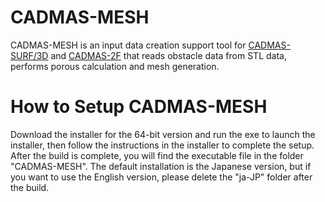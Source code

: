 # CADMAS-MESH
CADMAS-MESH is an input data creation support tool for [CADMAS-SURF/3D](https://github.com/CADMAS-SURF/Multiscale-and-Multiphysics-Integrated-Simulator-for-Tsunami/tree/main/Simulators/CADMAS-SURF%3A3D) and [CADMAS-2F](https://github.com/CADMAS-SURF/Multiscale-and-Multiphysics-Integrated-Simulator-for-Tsunami/tree/main/Simulators/CADMAS-2F) that reads obstacle data from STL data, performs porous calculation and mesh generation.
# How to Setup CADMAS-MESH
Download the installer for the 64-bit version and run the exe to launch the installer, then follow the instructions in the installer to complete the setup.
After the build is complete, you will find the executable file in the folder "CADMAS-MESH".
The default installation is the Japanese version, but if you want to use the English version, please delete the "ja-JP" folder after the build.
